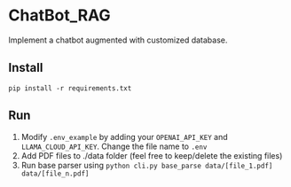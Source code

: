 # ChatBot_RAG
Implement a chatbot augmented with customized database.

## Install

```pip install -r requirements.txt```

## Run

1. Modify `.env_example` by adding your `OPENAI_API_KEY` and `LLAMA_CLOUD_API_KEY`. Change the file name to `.env`
2. Add PDF files to ./data folder (feel free to keep/delete the existing files)
3. Run base parser using ```python cli.py base_parse data/[file_1.pdf] data/[file_n.pdf]```
